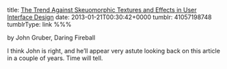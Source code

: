 title: [The Trend Against Skeuomorphic Textures and Effects in User Interface Design](http://daringfireball.net/2013/01/the_trend_against_skeuomorphism)
date: 2013-01-21T00:30:42+0000
tumblr: 41057198748
tumblrType: link
%%%

by John Gruber, Daring Fireball

I think John is right, and he’ll appear very astute looking back on this article in a couple of years. Time will tell.
